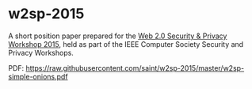 # w2sp-2015

A short position paper prepared for the [Web 2.0 Security & Privacy Workshop 2015](http://ieee-security.org/TC/SPW2015/W2SP/), held as part of the IEEE Computer Society Security and Privacy Workshops.

PDF: https://raw.githubusercontent.com/saint/w2sp-2015/master/w2sp-simple-onions.pdf